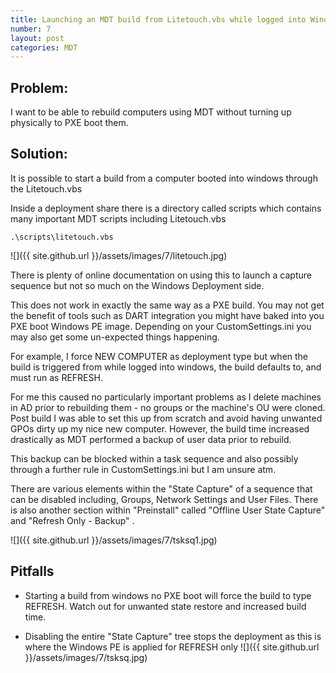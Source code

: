 ```yaml
---
title: Launching an MDT build from Litetouch.vbs while logged into Windows
number: 7
layout: post
categories: MDT
---
```


## Problem:
I want to be able to rebuild computers using MDT without turning up physically to PXE boot them.

## Solution:

It is possible to start a build from a computer booted into windows through the Litetouch.vbs

Inside a deployment share there is a directory called scripts which contains many important MDT scripts including Litetouch.vbs

    .\scripts\litetouch.vbs

![]({{ site.github.url }}/assets/images/7/litetouch.jpg)

There is plenty of online documentation on using this to launch a capture sequence but not so much on the Windows Deployment side.

This does not work in exactly the same way as a PXE build.  You may not get the benefit of tools such as DART integration you might have baked into you PXE boot Windows PE image.  Depending on your CustomSettings.ini you may also get some un-expected things happening.

For example, I force NEW COMPUTER as deployment type but when the build is triggered from while logged into windows, the build defaults to, and must run as REFRESH.

For me this caused no particularly important problems as I delete machines in AD prior to rebuilding them - no groups or the machine's OU were cloned.  Post build I was able to set this up from scratch and avoid having unwanted GPOs dirty up my nice new computer.  However, the build time increased drastically as MDT performed a backup of user data prior to rebuild.

This backup can be blocked within a task sequence and also possibly through a further rule in CustomSettings.ini but I am unsure atm.  

There are various elements within the "State Capture" of a sequence that can be disabled including, Groups, Network Settings and User Files.
There is also another section within "Preinstall" called "Offline User State Capture" and "Refresh Only - Backup" .

![]({{ site.github.url }}/assets/images/7/tsksq1.jpg)


## Pitfalls

  - Starting a build from windows no PXE boot will force the build to type REFRESH.  Watch out for unwanted state restore and increased build time.

  - Disabling the entire "State Capture" tree stops the deployment as this is where the Windows PE is applied for REFRESH only
  ![]({{ site.github.url }}/assets/images/7/tsksq.jpg)